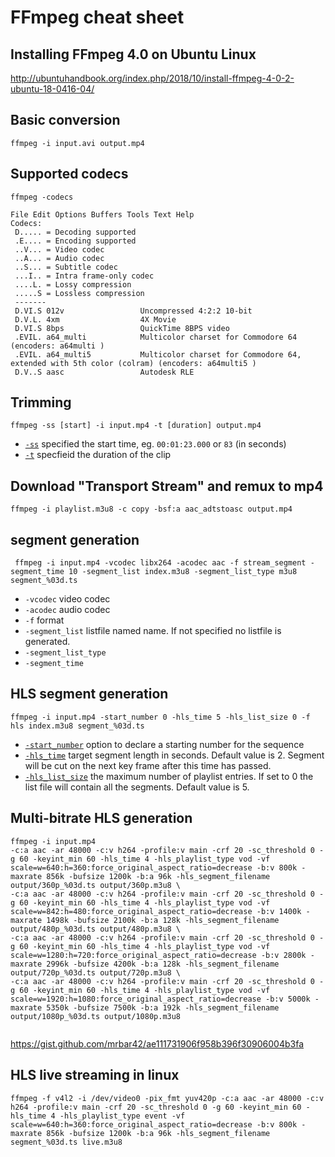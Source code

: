 FFmpeg cheat sheet
===

Installing FFmpeg 4.0 on Ubuntu Linux
---
http://ubuntuhandbook.org/index.php/2018/10/install-ffmpeg-4-0-2-ubuntu-18-0416-04/

Basic conversion
----
````
ffmpeg -i input.avi output.mp4
````

Supported codecs
---
```
ffmpeg -codecs
```
```
File Edit Options Buffers Tools Text Help
Codecs:
 D..... = Decoding supported
 .E.... = Encoding supported
 ..V... = Video codec
 ..A... = Audio codec
 ..S... = Subtitle codec
 ...I.. = Intra frame-only codec
 ....L. = Lossy compression
 .....S = Lossless compression
 -------
 D.VI.S 012v                 Uncompressed 4:2:2 10-bit
 D.V.L. 4xm                  4X Movie
 D.VI.S 8bps                 QuickTime 8BPS video
 .EVIL. a64_multi            Multicolor charset for Commodore 64 (encoders: a64multi )
 .EVIL. a64_multi5           Multicolor charset for Commodore 64, extended with 5th color (colram) (encoders: a64multi5 )
 D.V..S aasc                 Autodesk RLE
```


Trimming
---

````
ffmpeg -ss [start] -i input.mp4 -t [duration] output.mp4
````

- [`-ss`](http://ffmpeg.org/ffmpeg-all.html#Main-options) specified the start time, eg. `00:01:23.000` or `83` (in seconds)
- [`-t`](http://ffmpeg.org/ffmpeg-all.html#Main-options) specfieid the duration of the clip


Download "Transport Stream" and remux to mp4
---
```
ffmpeg -i playlist.m3u8 -c copy -bsf:a aac_adtstoasc output.mp4
```

segment generation
---

```
 ffmpeg -i input.mp4 -vcodec libx264 -acodec aac -f stream_segment -segment_time 10 -segment_list index.m3u8 -segment_list_type m3u8 segment_%03d.ts
```
- `-vcodec` video codec 
- `-acodec` audio codec
- `-f` format
- `-segment_list` listfile named name. If not specified no listfile is generated. 
- `-segment_list_type`
- `-segment_time`



HLS segment generation
---

```
ffmpeg -i input.mp4 -start_number 0 -hls_time 5 -hls_list_size 0 -f hls index.m3u8 segment_%03d.ts
```
- [`-start_number`](https://ffmpeg.org/faq.html) option to declare a starting number for the sequence
- [`-hls_time`](https://ffmpeg.org/ffmpeg-formats.html#Options-5) target segment length in seconds. Default value is 2. Segment will be cut on the next key frame after this time has passed.
- [`-hls_list_size`](https://ffmpeg.org/ffmpeg-formats.html#Options-5) the maximum number of playlist entries. If set to 0 the list file will contain all the segments. Default value is 5.

Multi-bitrate HLS generation
---
```
ffmpeg -i input.mp4
-c:a aac -ar 48000 -c:v h264 -profile:v main -crf 20 -sc_threshold 0 -g 60 -keyint_min 60 -hls_time 4 -hls_playlist_type vod -vf scale=w=640:h=360:force_original_aspect_ratio=decrease -b:v 800k -maxrate 856k -bufsize 1200k -b:a 96k -hls_segment_filename output/360p_%03d.ts output/360p.m3u8 \
-c:a aac -ar 48000 -c:v h264 -profile:v main -crf 20 -sc_threshold 0 -g 60 -keyint_min 60 -hls_time 4 -hls_playlist_type vod -vf scale=w=842:h=480:force_original_aspect_ratio=decrease -b:v 1400k -maxrate 1498k -bufsize 2100k -b:a 128k -hls_segment_filename output/480p_%03d.ts output/480p.m3u8 \
-c:a aac -ar 48000 -c:v h264 -profile:v main -crf 20 -sc_threshold 0 -g 60 -keyint_min 60 -hls_time 4 -hls_playlist_type vod -vf scale=w=1280:h=720:force_original_aspect_ratio=decrease -b:v 2800k -maxrate 2996k -bufsize 4200k -b:a 128k -hls_segment_filename output/720p_%03d.ts output/720p.m3u8 \
-c:a aac -ar 48000 -c:v h264 -profile:v main -crf 20 -sc_threshold 0 -g 60 -keyint_min 60 -hls_time 4 -hls_playlist_type vod -vf scale=w=1920:h=1080:force_original_aspect_ratio=decrease -b:v 5000k -maxrate 5350k -bufsize 7500k -b:a 192k -hls_segment_filename output/1080p_%03d.ts output/1080p.m3u8


```
https://gist.github.com/mrbar42/ae111731906f958b396f30906004b3fa


HLS live streaming in linux
---
```
ffmpeg -f v4l2 -i /dev/video0 -pix_fmt yuv420p -c:a aac -ar 48000 -c:v h264 -profile:v main -crf 20 -sc_threshold 0 -g 60 -keyint_min 60 -hls_time 4 -hls_playlist_type event -vf scale=w=640:h=360:force_original_aspect_ratio=decrease -b:v 800k -maxrate 856k -bufsize 1200k -b:a 96k -hls_segment_filename segment_%03d.ts live.m3u8 
```
